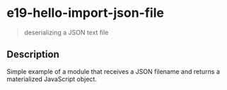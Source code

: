 # e19-hello-import-json-file

> deserializing a JSON text file

## Description

Simple example of a module that receives a JSON filename and returns a materialized JavaScript object.
